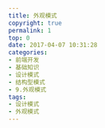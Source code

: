 ```yaml
---
title: 外观模式
copyright: true
permalink: 1
top: 0
date: 2017-04-07 10:31:28
categories:
- 前端开发
- 基础知识
- 设计模式
- 结构型模式
- 9.外观模式
tags:
- 设计模式
- 外观模式
---
```

